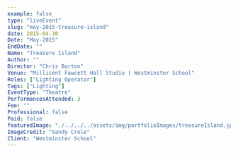 ```yaml
---
example: false
type: "liveEvent"
slug: "may-2015-treasure-island"
date: 2015-04-30
Date: "May-2015"
EndDate: ""
Name: "Treasure Island"
Author: ""
Director: "Chris Barton"
Venue: "Millicent Fawcett Hall Studio | Westminster School"
Roles: ["Lighting Operator"]
Tags: ["Lighting"]
EventType: "Theatre"
PerformancesAttended: 3
Fee: ""
Professional: false
Paid: false
featuredImage: "./../../../assets/img/portfolioImages/treasureIsland.jpg"
ImageCredit: "Sandy Crole"
Client: "Westminster School"
---
```

